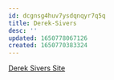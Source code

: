 ```yaml
---
id: dcgnsg4huv7ysdqnqyr7q5q
title: Derek-Sivers
desc: ''
updated: 1650778067126
created: 1650770383324
---
```



[Derek Sivers Site](https://sive.rs/)
